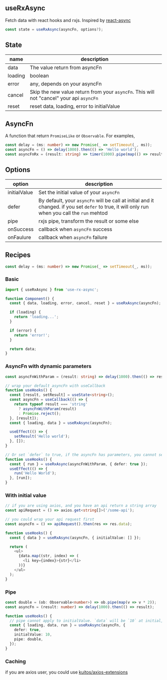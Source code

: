## useRxAsync

Fetch data with react hooks and rxjs. Inspired by [react-async](https://github.com/async-library/react-async)

```js
const state = useRxAsync(asyncFn, options?);
```

## State

| name    | description                                                                              |
| ------- | ---------------------------------------------------------------------------------------- |
| data    | The value return from asyncFn                                                            |
| loading | boolean                                                                                  |
| error   | any, depends on your asyncFn                                                             |
| cancel  | Skip the new value return from your `asyncFn`. This will not "cancel" your api `asyncFn` |
| reset   | reset data, loading, error to initialValue                                               |

## AsyncFn

A function that return `PromiseLike` or `Observable`. For examples,

```ts
const delay = (ms: number) => new Promise(_ => setTimeout(_, ms));
const asyncFn = () => delay(1000).then(() => 'Hello world');
const asyncFnRx = (result: string) => timer(1000).pipe(map(() => result));
```

## Options

| option       | description                                                                                                                                    |
| ------------ | ---------------------------------------------------------------------------------------------------------------------------------------------- |
| initialValue | Set the initial value of your `asyncFn`                                                                                                        |
| defer        | By default, your `asyncFn` will be call at initial and it changed. if you set `defer` to true, it will only run when you call the `run` mehtod |
| pipe         | rxjs pipe, transform the result or some else                                                                                                   |
| onSuccess    | callback when `asyncFn` success                                                                                                                |
| onFaulure    | callback when `asyncFn` failure                                                                                                                |

## Recipes

```ts
const delay = (ms: number) => new Promise(_ => setTimeout(_, ms));
```

### Basic

```js
import { useRxAsync } from 'use-rx-async';

function Component() {
  const { data, loading, error, cancel, reset } = useRxAsync(asyncFn);

  if (loading) {
    return 'loading...';
  }

  if (error) {
    return 'error!';
  }

  return data;
}
```

### AsyncFn with dynamic parameters

```ts
const asyncFnWithParam = (result: string) => delay(1000).then(() => result);

// wrap your default asyncFn with useCallback
function useHooks() {
  const [result, setResult] = useState<string>();
  const asyncFn = useCallback(() => {
    return typeof result === 'string'
      ? asyncFnWithParam(result)
      : Promise.reject();
  }, [result]);
  const { loading, data } = useRxAsync(asyncFn);

  useEffect(() => {
    setResult('Hello world');
  }, []);
}

// Or set `defer` to true, if the asyncFn has parameters, you cannot set defer to false / undefined.
function useHooks() {
  const { run } = useRxAsync(asyncFnWithParam, { defer: true });
  useEffect(() => {
    run('Hello World');
  }, [run]);
}
```

### With initial value

```ts
// if you are using axios, and you have an api return a string array
const apiRequest = () => axios.get<string[]>('/some-api');

// you could wrap your api request first
const asyncFn = () => apiRequest().then(res => res.data);

function useHooks() {
  const { data } = useRxAsync(asyncFn, { initialValue: [] });

  return (
    <ul>
      {data.map((str, index) => (
        <li key={index}>{str}</li>
      ))}
    </ul>
  );
}
```

### Pipe

```ts
const double = (ob: Observable<number>) => ob.pipe(map(v => v * 2));
const asyncFn = (result: number) => delay(1000).then(() => result);

function useHooks() {
  // pipe cannot apply to initialValue. `data` will be `10` at initial, util next asyncFn success
  const { loading, data, run } = useRxAsync(asyncFn, {
    defer: true,
    initialValue: 10,
    pipe: double,
  });
}
```

### Caching

if you are axios user, you could use [kuitos/axios-extensions](https://github.com/kuitos/axios-extensions)
